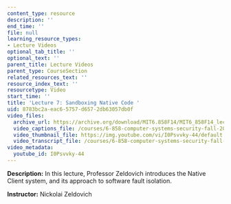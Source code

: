 ```yaml
---
content_type: resource
description: ''
end_time: ''
file: null
learning_resource_types:
- Lecture Videos
optional_tab_title: ''
optional_text: ''
parent_title: Lecture Videos
parent_type: CourseSection
related_resources_text: ''
resource_index_text: ''
resourcetype: Video
start_time: ''
title: 'Lecture 7: Sandboxing Native Code '
uid: 8783bc2a-eac6-5757-d657-2db63057db0f
video_files:
  archive_url: https://archive.org/download/MIT6.858F14/MIT6_858F14_lec07_300k.mp4
  video_captions_file: /courses/6-858-computer-systems-security-fall-2014/265eb32e26d45357889b58a82e31af7a_I0Psvvky-44.vtt
  video_thumbnail_file: https://img.youtube.com/vi/I0Psvvky-44/default.jpg
  video_transcript_file: /courses/6-858-computer-systems-security-fall-2014/3ba9ffe7bc85ac0b8361ba2ac2f4faab_I0Psvvky-44.pdf
video_metadata:
  youtube_id: I0Psvvky-44
---
```


**Description:** In this lecture, Professor Zeldovich introduces the Native Client system, and its approach to software fault isolation.

**Instructor:** Nickolai Zeldovich